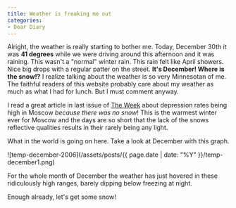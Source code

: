 ```yaml
---
title: Weather is freaking me out
categories:
- Dear Diary
---
```


Alright, the weather is really starting to bother me. Today, December 30th it was **41 degrees** while we were driving around this afternoon and it was raining. This wasn't a "normal" winter rain. This rain felt like April showers. Nice big drops with a regular patter on the street. **It's December! Where is the snow!?**
I realize talking about the weather is so very Minnesotan of me. The faithful readers of this website probably care about my weather as much as what I had for lunch. But I must comment anyway.

I read a great article in last issue of [The Week](http://www.theweekmagazine.com/) about depression rates being high in Moscow _because there was no snow_! This is the warmest winter ever for Moscow and the days are so short that the lack of the snows reflective qualities results in their rarely being any light.

What in the world is going on here. Take a look at December with this graph.

![temp-december-2006](/assets/posts/{{ page.date | date: "%Y" }}/temp-december1.png)

For the whole month of December the weather has just hovered in these ridiculously high ranges, barely dipping below freezing at night.

Enough already, let's get some snow!
